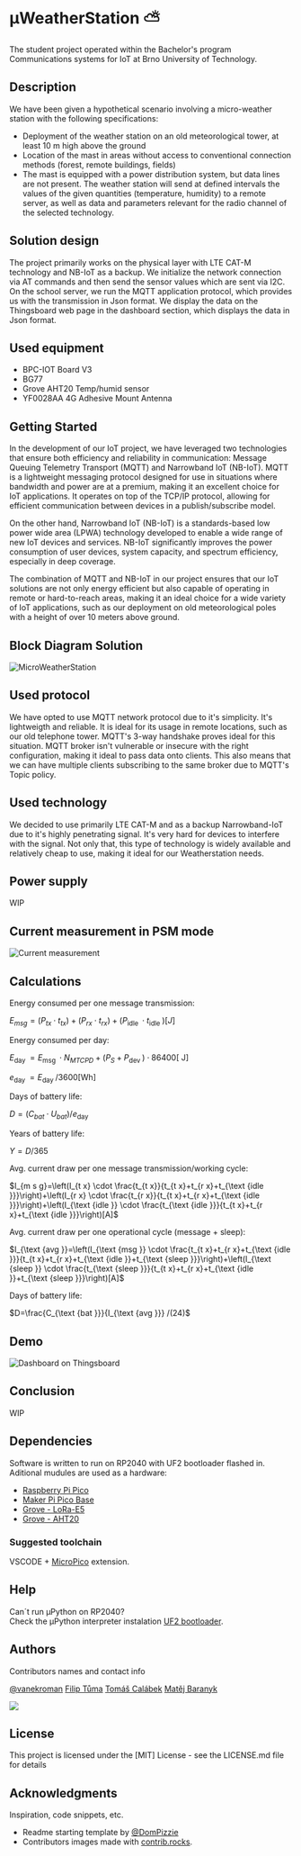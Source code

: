 # μWeatherStation :partly_sunny:

The student project operated within the Bachelor's program Communications systems for IoT at Brno University of Technology.

## Description

We have been given a hypothetical scenario involving a micro-weather station with the following specifications:
- Deployment of the weather station on an old meteorological tower, at least 10 m high above the ground
- Location of the mast in areas without access to conventional connection methods (forest, remote buildings, fields)
- The mast is equipped with a power distribution system, but data lines are not present.
The weather station will send at defined intervals the values of the given quantities (temperature, humidity) to a remote server, as well as data and parameters relevant for the radio channel of the selected technology.

## Solution design
The project primarily works on the physical layer with LTE CAT-M technology and NB-IoT as a backup. We initialize the network connection via AT commands and then send the sensor values which are sent via I2C. On the school server, we run the MQTT application protocol, which provides us with the transmission in Json format. We display the data on the Thingsboard web page in the dashboard section, which displays the data in Json format.

## Used equipment

- BPC-IOT Board V3
- BG77
- Grove AHT20 Temp/humid sensor
- YF0028AA 4G Adhesive Mount Antenna

## Getting Started


In the development of our IoT project, we have leveraged two technologies that ensure both efficiency and reliability in communication: Message Queuing Telemetry Transport (MQTT) and Narrowband IoT (NB-IoT). MQTT is a lightweight messaging protocol designed for use in situations where bandwidth and power are at a premium, making it an excellent choice for IoT applications. It operates on top of the TCP/IP protocol, allowing for efficient communication between devices in a publish/subscribe model.

On the other hand, Narrowband IoT (NB-IoT) is a standards-based low power wide area (LPWA) technology developed to enable a wide range of new IoT devices and services. NB-IoT significantly improves the power consumption of user devices, system capacity, and spectrum efficiency, especially in deep coverage.

The combination of MQTT and NB-IoT in our project ensures that our IoT solutions are not only energy efficient but also capable of operating in remote or hard-to-reach areas, making it an ideal choice for a wide variety of IoT applications, such as our deployment on old meteorological poles with a height of over 10 meters above ground.


## Block Diagram Solution


![MicroWeatherStation](https://github.com/vanekroman/MicroWeatherStation/blob/main/meteostanice.png)


## Used protocol

We have opted to use MQTT network protocol due to it's simplicity. It's lightweigth and reliable. It is ideal for its usage in remote locations, such as our old telephone tower. MQTT's 3-way handshake proves ideal for this situation. MQTT broker isn't vulnerable or insecure with the right configuration, making it ideal to pass data onto clients. This also means that we can have multiple clients subscribing to the same broker due to MQTT's Topic policy.

## Used technology

We decided to use primarily LTE CAT-M and as a backup Narrowband-IoT due to it's highly penetrating signal. It's very hard for devices to interfere with the signal. Not only that, this type of technology is widely available and relatively cheap to use, making it ideal for our Weatherstation needs.

## Power supply
WIP

## Current measurement in PSM mode
![Current measurement](./adc_current.png)

## Calculations

Energy consumed per one message transmission:

$E_{m s g}=\left(P_{t x} \cdot t_{t x}\right)+\left(P_{r x} \cdot t_{r x}\right)+\left(P_{\text {idle }} \cdot t_{\text {idle }}\right)[J]$

Energy consumed per day:

$E_{\text {day }}=E_{\text {msg }} \cdot N_{M T C P D}+\left(P_S+P_{\text {dev }}\right) \cdot 86400[\mathrm{~J}]$

$e_{\text {day }}=E_{\text {day }} / 3600[\mathrm{Wh}]$

Days of battery life:

$D=\left(C_{b a t} \cdot U_{b a t}\right) / e_{\text {day }}$

Years of battery life:

$Y=D / 365$

Avg. current draw per one message transmission/working cycle:

$I_{m s g}=\left(I_{t x} \cdot \frac{t_{t x}}{t_{t x}+t_{r x}+t_{\text {idle }}}\right)+\left(I_{r x} \cdot \frac{t_{r x}}{t_{t x}+t_{r x}+t_{\text {idle }}}\right)+\left(I_{\text {idle }} \cdot \frac{t_{\text {idle }}}{t_{t x}+t_{r x}+t_{\text {idle }}}\right)[A]$

Avg. current draw per one operational cycle (message + sleep):

$I_{\text {avg }}=\left(I_{\text {msg }} \cdot \frac{t_{t x}+t_{r x}+t_{\text {idle }}}{t_{t x}+t_{r x}+t_{\text {idle }}+t_{\text {sleep }}}\right)+\left(I_{\text {sleep }} \cdot \frac{t_{\text {sleep }}}{t_{t x}+t_{r x}+t_{\text {idle }}+t_{\text {sleep }}}\right)[A]$

Days of battery life:

$D=\frac{C_{\text {bat }}}{I_{\text {avg }}} /(24)$

## Demo
![Dashboard on Thingsboard](./dashboard.PNG)

## Conclusion
WIP

## Dependencies

Software is written to run on RP2040 with UF2 bootloader flashed in. Aditional mudules are used as a
hardware:
* [Raspberry Pi Pico](https://www.raspberrypi.com/products/raspberry-pi-pico/)
* [Maker Pi Pico Base](https://www.cytron.io/p-maker-pi-pico-base)
* [Grove - LoRa-E5](https://wiki.seeedstudio.com/Grove_LoRa_E5_New_Version)
* [Grove - AHT20](https://wiki.seeedstudio.com/Grove-AHT20-I2C-Industrial-Grade-Temperature&Humidity-Sensor)

### Suggested toolchain

VSCODE + [MicroPico](https://marketplace.visualstudio.com/items?itemName=paulober.pico-w-go) extension.

## Help

Can´t run μPython on RP2040?\
  Check the μPython interpreter instalation [UF2 bootloader](https://www.raspberrypi.com/documentation/microcontrollers/micropython.html).

## Authors

Contributors names and contact info

  [@vanekroman](https://github.com/vanekroman)
  [Filip Tůma](https://github.com/FilipTuma2001)
  [Tomáš Calábek](https://github.com/siberiacaly)
  [Matěj Baranyk](https://github.com/baranykmatej)

<a href="https://github.com/vanekroman/MicroWeatherStation/graphs/contributors">
  <img src="https://contrib.rocks/image?repo=vanekroman/MicroWeatherStation" />
</a>

## License

This project is licensed under the [MIT] License - see the LICENSE.md file for details

## Acknowledgments

Inspiration, code snippets, etc.
* Readme starting template by [@DomPizzie](https://gist.github.com/DomPizzie/7a5ff55ffa9081f2de27c315f5018afc)
* Contributors images made with [contrib.rocks](https://contrib.rocks).
